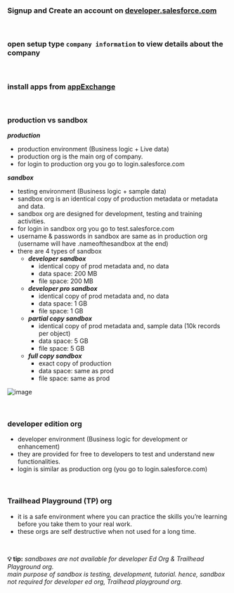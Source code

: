 ### Signup and Create an account on [developer.salesforce.com](https://www.developer.salesforce.com)


<br/>

### open setup type ``company information`` to view details about the company


<br/>


### install apps from [appExchange](https://appexchange.salesforce.com/)


<br/>


### production vs sandbox

***production***
  - production environment (Business logic + Live data)
  - production org is the main org of company.
  - for login to production org you go to login.salesforce.com
  
***sandbox***
  - testing environment (Business logic + sample data)
  - sandbox org is an identical copy of production metadata or metadata and data.
  - sandbox org are designed for development, testing and training activities.
  - for login in sandbox org you go to test.salesforce.com
  - username & passwords in sandbox are same as in production org (username will have .nameofthesandbox at the end)
  - there are 4 types of sandbox
    - ***developer sandbox***
      - identical copy of prod metadata and, no data
      - data space: 200 MB
      - file space: 200 MB
    - ***developer pro sandbox***
      - identical copy of prod metadata and, no data
      - data space: 1 GB
      - file space: 1 GB
    - ***partial copy sandbox***
      - identical copy of prod metadata and, sample data (10k records per object)
      - data space: 5 GB
      - file space: 5 GB
    - ***full copy sandbox***
      - exact copy of production
      - data space: same as prod
      - file space: same as prod

![image](https://user-images.githubusercontent.com/63545175/188425382-ba91e673-3531-4f71-b748-cea87f5a42c7.png)



<br/>

### developer edition org
  - developer environment (Business logic for development or enhancement)
  - they are provided for free to developers to test and understand new functionalities.
  - login is similar as production org (you go to login.salesforce.com)

<br/>

### Trailhead Playground (TP) org
  - it is a safe environment where you can practice the skills you’re learning before you take them to your real work.
  - these orgs are self destructive when not used for a long time.

<br/>

**💡 tip:** _sandboxes are not available for developer Ed Org & Trailhead Playground org. <br/> main purpose of sandbox is testing, development, tutorial. hence, sandbox not required for developer ed org, Trailhead playground org._

